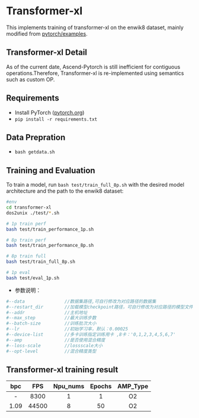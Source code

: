 # Transformer-xl

This implements training of transformer-xl on the enwik8 dataset, mainly modified from [pytorch/examples](https://github.com/kimiyoung/transformer-xl/tree/master/pytorch).

## Transformer-xl Detail

As of the current date, Ascend-Pytorch is still inefficient for contiguous operations.Therefore, Transformer-xl is re-implemented using semantics such as custom OP.


## Requirements

- Install PyTorch ([pytorch.org](http://pytorch.org))
- `pip install -r requirements.txt`

## Data Prepration
- `bash getdata.sh`

## Training and Evaluation

To train a model, run `bash test/train_full_8p.sh` with the desired model architecture and the path to the enwik8 dataset:


```bash
#env
cd transformer-xl
dos2unix ./test/*.sh

# 1p train perf
bash test/train_performance_1p.sh

# 8p train perf
bash test/train_performance_8p.sh

# 8p train full
bash test/train_full_8p.sh

# 1p eval
bash test/eval_1p.sh

```

- 参数说明：
```bash
#--data               //数据集路径,可自行修改为对应路径的数据集
#--restart_dir        //加载模型checkpoint路径，可自行修改为对应路径的模型文件
#--addr               //主机地址 
#--max_step           //最大训练步数 
#--batch-size         //训练批次大小 
#--lr                 //初始学习率，默认：0.00025
#--device-list        //多卡训练指定训练用卡 ,8卡：'0,1,2,3,4,5,6,7'
#--amp                //是否使用混合精度 
#--loss-scale         //lossscale大小 
#--opt-level          //混合精度类型
```


## Transformer-xl training result

| bpc      | FPS       | Npu_nums | Epochs   | AMP_Type |
| :------: | :------:  | :------: | :------: | :------: |
| -        | 8300      | 1        | 1        | O2       |
| 1.09     | 44500     | 8        | 50       | O2       |